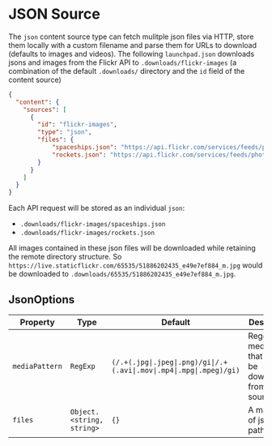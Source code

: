 # JSON Source

The `json` content source type can fetch mulitple json files via HTTP, store them locally with a custom filename and parse them for URLs to download (defaults to images and videos).
The following `launchpad.json` downloads jsons and images from the Flickr API to `.downloads/flickr-images` (a combination of the default `.downloads/` directory and the `id` field of the content source)

```json
{
  "content": {
    "sources": [
      {
        "id": "flickr-images",
        "type": "json",
        "files": {
            "spaceships.json": "https://api.flickr.com/services/feeds/photos_public.gne?format=json&nojsoncallback=1&tags=spaceship",
            "rockets.json": "https://api.flickr.com/services/feeds/photos_public.gne?format=json&nojsoncallback=1&tags=rocket"
        }
      }
    ]
  }
}
```

Each API request will be stored as an individual `json`:
- `.downloads/flickr-images/spaceships.json`
- `.downloads/flickr-images/rockets.json`

All images contained in these json files will be downloaded while retaining the remote directory structure. So `https://live.staticflickr.com/65535/51886202435_e49e7ef884_m.jpg` would be downloaded to `.downloads/65535/51886202435_e49e7ef884_m.jpg`.



##  JsonOptions



| Property | Type | Default | Description |
| - | - | - | - |
| <a name="module_json-source.JsonOptions+mediaPattern">`mediaPattern`</a> |  <code>RegExp</code>|  <code>(/.+(\.jpg\|\.jpeg\|\.png)/gi\|/.+(\.avi\|\.mov\|\.mp4\|\.mpg\|\.mpeg)/gi)</code>  | Regex for media files that should be downloaded from json sources |
| <a name="module_json-source.JsonOptions+files">`files`</a> |  <code>Object.&lt;string, string&gt;</code>|  <code>{}</code>  | A mapping of json file-path -> url |
